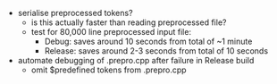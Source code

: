   * serialise preprocessed tokens?
    * is this actually faster than reading preprocessed file?
    * test for 80,000 line preprocessed input file:
      * Debug: saves around 10 seconds from total of ~1 minute
      * Release: saves around 2-3 seconds from total of 10 seconds
  * automate debugging of .prepro.cpp after failure in Release build
    * omit $predefined tokens from .prepro.cpp